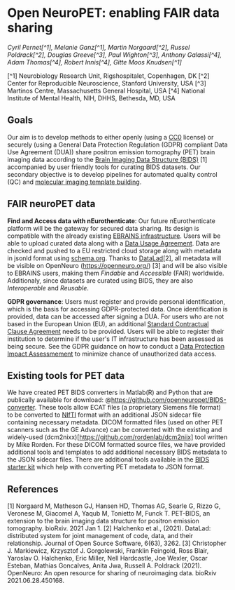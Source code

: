 # Open NeuroPET: enabling FAIR data sharing

*Cyril Pernet[^1], Melanie Ganz[^1], Martin Norgaard[^2], Russel Poldrack[^2], Douglas Greeve[^3], Paul Wighton[^3], Anthony Galassi[^4], Adam Thomas[^4], Robert Innis[^4], Gitte Moos Knudsen[^1]*

[^1] Neurobiology Research Unit, Rigshospitalet, Copenhagen, DK
[^2] Center for Reproducible Neuroscience, Stanford University, USA
[^3] Martinos Centre, Massachusetts General Hospital, USA
[^4] National Institute of Mental Health, NIH, DHHS, Bethesda, MD, USA

## Goals

Our aim is to develop methods to either openly (using a [CC0](https://creativecommons.org/share-your-work/public-domain/cc0/) license) or securely (using a General Data Protection Regulation (GDPR) compliant Data Use Agreement (DUA)) share positron emission tomography (PET) brain imaging data according to the [Brain Imaging Data Structure (BIDS)](https://bids.neuroimaging.io/) [1] accompanied by user friendly tools for curating BIDS datasets. Our secondary objective is to develop pipelines for automated quality control (QC) and [molecular imaging template building](https://github.com/openneuropet/templates).

## FAIR neuroPET data

**Find and Access data with nEurothenticate**: Our future nEurothenticate platform will be the gateway for secured data sharing. Its design is compatible with the already existing [EBRAINS infrastructure](https://ebrains.eu/). Users will be able to upload curated data along with a [Data Usage Agreement](https://open-brain-consent.readthedocs.io/en/stable/gdpr/data_user_agreement.html). Data are checked and pushed to a EU restricted cloud storage along with metadata in jsonld format using [schema.org](https://schema.org/). Thanks to [DataLad](https://www.datalad.org/)[2], all metadata will be visible on OpenNeuro (https://openneuro.org/) [3] and will be also visible to EBRAINS users, making them *Findable* and *Accessible* (FAIR) worldwide. Additionaly, since datasets are curated using BIDS, they are also *Interoperable* and *Reusable*. 

**GDPR governance**: Users must register and provide personal identification, which is the basis for accessing GDPR-protected data. Once identification is provided, data can be accessed after signing a DUA. For users who are not based in the European Union (EU), an additional [Standard Contractual Clause Agreement](https://ec.europa.eu/info/law/law-topic/data-protection/international-dimension-data-protection/standard-contractual-clauses-scc_en) needs to be provided. Users will be able to register their institution to determine if the user's IT infrastructure has been assessed as being secure. See the GDPR guidance on how to conduct a [Data Protection Impact Assessmement](https://gdpr.eu/data-protection-impact-assessment-template/) to minimize chance of unauthorized data access.

## Existing tools for PET data

We have created PET BIDS converters in Matlab(R) and Python that are publically available for download: @https://github.com/openneuropet/BIDS-converter. These tools allow ECAT files (a proprietary Siemens file format) to be converted to [NIfTI](https://nifti.nimh.nih.gov/) format with an additional JSON sidecar file containing necessary metadata. DICOM formatted files (used on other PET scanners such as the GE Advance) can be converted with the existing and widely-used (dcm2nixx)[https://github.com/rordenlab/dcm2niix] tool written by Mike Rorden. For these DICOM formatted source files, we have provided additional tools and templates to add additional necessary BIDS metadata to the JSON sidecar files. There are additional tools available in the [BIDS starter kit](https://github.com/bids-standard/bids-starter-kit/tree/main/matlabCode/pet) which help with converting PET metadata to JSON format.

## References
[1] Norgaard M, Matheson GJ, Hansen HD, Thomas AG, Searle G, Rizzo G, Veronese M, Giacomel A, Yaqub M, Tonietto M, Funck T. PET-BIDS, an extension to the brain imaging data structure for positron emission tomography. bioRxiv. 2021 Jan 1.
[2] Halchenko et al., (2021). DataLad: distributed system for joint management of code, data, and their relationship. Journal of Open Source Software, 6(63), 3262.
[3] Christopher J. Markiewicz, Krzysztof J. Gorgolewski, Franklin Feingold, Ross Blair, Yaroslav O. Halchenko, Eric Miller, Nell Hardcastle, Joe Wexler, Oscar Esteban, Mathias Goncalves, Anita Jwa, Russell A. Poldrack (2021). OpenNeuro: An open resource for sharing of neuroimaging data. bioRxiv 2021.06.28.450168.
